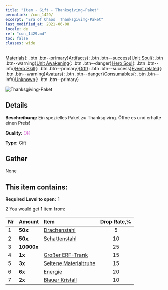 ```yaml
---
title: "Item - Gift - Thanksgiving-Paket"
permalink: /con_1429/
excerpt: "Era of Chaos  Thanksgiving-Paket"
last_modified_at: 2021-06-08
locale: de
ref: "con_1429.md"
toc: false
classes: wide
---
```

 [Materials](/ItemsDE/){: .btn .btn--primary}[Artifacts](/ItemsDE/Artifacts/){: .btn .btn--success}[Unit Soul](/ItemsDE/UnitSoul/){: .btn .btn--warning}[Unit Awakening](/ItemsDE/UnitAwakening/){: .btn .btn--danger}[Hero Soul](/ItemsDE/HeroSoul/){: .btn .btn--info}[Hero Skill](/ItemsDE/HeroSkill/){: .btn .btn--primary}[Gift](/ItemsDE/Gift/){: .btn .btn--success}[Event related](/ItemsDE/Events/){: .btn .btn--warning}[Avatars](/ItemsDE/Avatars/){: .btn .btn--danger}[Consumables](/ItemsDE/Consumables/){: .btn .btn--info}[Unknown](/ItemsDE/Unknown/){: .btn .btn--primary}

 ![Thanksgiving-Paket](/images/t/i_907043.png)

## Details
 **Beschreibung:** Ein spezielles Paket zu Thanksgiving. Öffne es und erhalte einen Preis!

 **Quality:** <span style="color: #DA70D6">OK</span>

 **Type:** Gift

## Gather

  None

## This item contains:

 **Required Level to open:** 1

 2 You would get **1** item  from:

  | Nr | Amount |     Item    | Drop Rate,% |
  |:---|:-------|:------------|:---------:|
  | 1 |  **50x** | [Drachenstahl](/ItemsDE/con_880/) | 5 | 
  | 2 |  **50x** | [Schattenstahl](/ItemsDE/con_881/) | 10 | 
  | 3 |  **10000x** | <i class="fas fa-coins"/> | 25 | 
  | 4 |  **1x** | [Großer ERF-Trank](/ItemsDE/con_702/) | 15 | 
  | 5 |  **3x** | [Seltene Materialtruhe](/ItemsDE/con_757/) | 15 | 
  | 6 |  **6x** | [Energie](/ItemsDE/con_900/) | 20 | 
  | 7 |  **2x** | [Blauer Kristall](/ItemsDE/con_716/) | 10 | 
